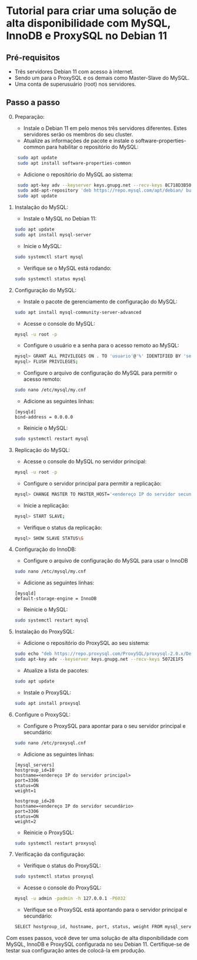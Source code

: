 # Tutorial para criar uma solução de alta disponibilidade com MySQL, InnoDB e ProxySQL no Debian 11

## Pré-requisitos
- Três servidores Debian 11 com acesso à internet.
- Sendo um para o ProxySQL e os demais como Master-Slave do MySQL.
- Uma conta de superusuário (root) nos servidores.

## Passo a passo

0. Preparação:
   - Instale o Debian 11 em pelo menos três servidores diferentes. Estes servidores serão os membros do seu cluster.
   - Atualize as informações de pacote e instale o software-properties-common para habilitar o repositório do MySQL:
   ```sh
    sudo apt update
    sudo apt install software-properties-common
    ```

   - Adicione o repositório do MySQL ao sistema:
   ```sh
    sudo apt-key adv --keyserver keys.gnupg.net --recv-keys 8C718D3B5072E1F5
    sudo add-apt-repository 'deb https://repo.mysql.com/apt/debian/ bullseye mysql-8.0'
    sudo apt update
    ```

1. Instalação do MySQL:
   - Instale o MySQL no Debian 11:
    ```sh
    sudo apt update
    sudo apt install mysql-server
    ```

    - Inicie o MySQL:
    ```sh
    sudo systemctl start mysql
    ```

    - Verifique se o MySQL está rodando:
    ```sh
    sudo systemctl status mysql
    ```

2. Configuração do MySQL:
    - Instale o pacote de gerenciamento de configuração do MySQL:
    ```sh
    sudo apt install mysql-community-server-advanced
    ```

    - Acesse o console do MySQL:
    ```sh
    mysql -u root -p
    ```

    - Configure o usuário e a senha para o acesso remoto ao MySQL:
    ```sh
    mysql> GRANT ALL PRIVILEGES ON . TO 'usuario'@'%' IDENTIFIED BY 'senha' WITH GRANT OPTION;
    mysql> FLUSH PRIVILEGES;
    ```

    - Configure o arquivo de configuração do MySQL para permitir o acesso remoto:
    ```sh
    sudo nano /etc/mysql/my.cnf
    ```

    - Adicione as seguintes linhas:
    ```nano
    [mysqld]
    bind-address = 0.0.0.0
    ```

    - Reinicie o MySQL:
    ```sh
    sudo systemctl restart mysql
    ```

3. Replicação do MySQL:
    - Acesse o console do MySQL no servidor principal:
    ```sh
    mysql -u root -p
    ```

    - Configure o servidor principal para permitir a replicação:
    ```sh
    mysql> CHANGE MASTER TO MASTER_HOST='<endereço IP do servidor secundário>', MASTER_USER='usuario', MASTER_PASSWORD='senha', MASTER_PORT=3306;
    ```

    - Inicie a replicação:
    ```sh
    mysql> START SLAVE;
    ```

    - Verifique o status da replicação:
    ```sh
    mysql> SHOW SLAVE STATUS\G
    ```


4. Configuração do InnoDB:
    - Configure o arquivo de configuração do MySQL para usar o InnoDB
    ```sh
    sudo nano /etc/mysql/my.cnf
    ```

    - Adicione as seguintes linhas:
    ```nano
    [mysqld]
    default-storage-engine = InnoDB
    ```

    - Reinicie o MySQL:
    ```sh
    sudo systemctl restart mysql
    ```

5. Instalação do ProxySQL:
    - Adicione o repositório do ProxySQL ao seu sistema:
    ```sh
    sudo echo "deb https://repo.proxysql.com/ProxySQL/proxysql-2.0.x/Debian/ buster main" >> /etc/apt/sources.list
    sudo apt-key adv --keyserver keys.gnupg.net --recv-keys 5072E1F5
    ```

    - Atualize a lista de pacotes:
    ```sh
    sudo apt update
    ```

    - Instale o ProxySQL:
    ```sh
    sudo apt install proxysql
    ```

6. Configure o ProxySQL: 
    - Configure o ProxySQL para apontar para o seu servidor principal e secundário:
    ```sh
    sudo nano /etc/proxysql.cnf
    ```

    - Adicione as seguintes linhas:
    ```nano
    [mysql_servers]
    hostgroup_id=10
    hostname=<endereço IP do servidor principal>
    port=3306
    status=ON
    weight=1

    hostgroup_id=20
    hostname=<endereço IP do servidor secundário>
    port=3306
    status=ON
    weight=2
    ```

    - Reinicie o ProxySQL:
    ```sh
    sudo systemctl restart proxysql
    ```

7. Verificação da configuração:
    - Verifique o status do ProxySQL:
    ```sh
    sudo systemctl status proxysql
    ```

    - Acesse o console do ProxySQL:
    ```sh
    mysql -u admin -padmin -h 127.0.0.1 -P6032
    ```

    - Verifique se o ProxySQL está apontando para o servidor principal e secundário:
    ```sh
    SELECT hostgroup_id, hostname, port, status, weight FROM mysql_servers;
    ```

Com esses passos, você deve ter uma solução de alta disponibilidade com MySQL, InnoDB e ProxySQL configurada no seu Debian 11. Certifique-se de testar sua configuração antes de colocá-la em produção.

